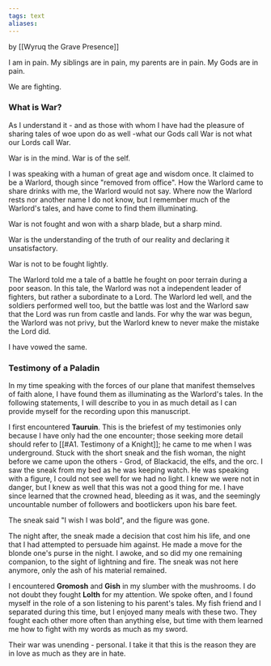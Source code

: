 ```yaml
---
tags: text
aliases:
---
```


by [[Wyruq the Grave Presence]]

I am in pain. My siblings are in pain, my parents are in pain. My Gods are in pain.

We are fighting.

### What is War?

As I understand it - and as those with whom I have had the pleasure of sharing tales of woe upon do as well -what our Gods call War is not what our Lords call War.

War is in the mind. War is of the self.

I was speaking with a human of great age and wisdom once. It claimed to be a Warlord, though since "removed from office". How the Warlord came to share drinks with me, the Warlord would not say. Where now the Warlord rests nor another name I do not know, but I remember much of the Warlord's tales, and have come to find them illuminating.

War is not fought and won with a sharp blade, but a sharp mind.

War is the understanding of the truth of our reality and declaring it unsatisfactory.

War is not to be fought lightly.

The Warlord told me a tale of a battle he fought on poor terrain during a poor season. In this tale, the Warlord was not a independent leader of fighters, but rather a subordinate to a Lord. The Warlord led well, and the soldiers performed well too, but the battle was lost and the Warlord saw that the Lord was run from castle and lands. For why the war was begun, the Warlord was not privy, but the Warlord knew to never make the mistake the Lord did.

I have vowed the same.

### Testimony of a Paladin

In my time speaking with the forces of our plane that manifest themselves of faith alone, I have found them as illuminating as the Warlord's tales. In the following statements, I will describe to you in as much detail as I can provide myself for the recording upon this manuscript.

I first encountered **Tauruin**. This is the briefest of my testimonies only because I have only had the one encounter; those seeking more detail should refer to [[#A1. Testimony of a Knight]]; he came to me when I was underground. Stuck with the short sneak and the fish woman, the night before we came upon the others - Grod, of Blackacid, the elfs, and the orc. I saw the sneak from my bed as he was keeping watch. He was speaking with a figure, I could not see well for we had no light. I knew we were not in danger, but I knew as well that this was not a good thing for me. I have since learned that the crowned head, bleeding as it was, and the seemingly uncountable number of followers and bootlickers upon his bare feet.

The sneak said "I wish I was bold", and the figure was gone.

The night after, the sneak made a decision that cost him his life, and one that I had attempted to persuade him against. He made a move for the blonde one's purse in the night. I awoke, and so did my one remaining companion, to the sight of lightning and fire. The sneak was not here anymore, only the ash of his material remained.

I encountered **Gromosh** and **Gish** in my slumber with the mushrooms. I do not doubt they fought **Lolth** for my attention. We spoke often, and I found myself in the role of a son listening to his parent's tales. My fish friend and I separated during this time, but I enjoyed many meals with these two. They fought each other more often than anything else, but time with them learned me how to fight with my words as much as my sword.

Their war was unending - personal. I take it that this is the reason they are in love as much as they are in hate.